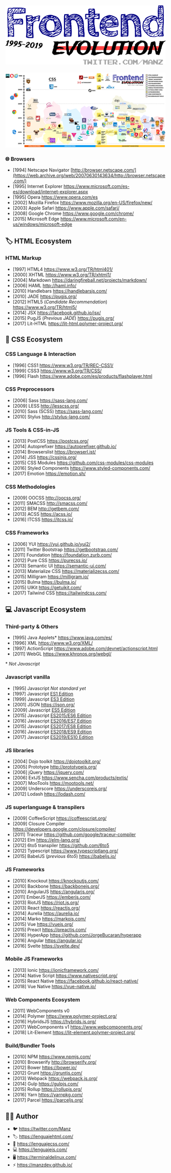 # ![Frontend Evolution (1995-2019)](title.png)

[![Frontend Evolution Timeline](frontend-evolution.png)](frontend-evolution.png?raw=true)

### 🌐 Browsers

- [1994] Netscape Navigator [http://browser.netscape.com/](https://web.archive.org/web/20070630143634/http://browser.netscape.com/)
- [1995] Internet Explorer <https://www.microsoft.com/es-es/download/internet-explorer.aspx>
- [1995] Opera <https://www.opera.com/es>
- [2002] Mozilla Firefox <https://www.mozilla.org/en-US/firefox/new/>
- [2003] Apple Safari <https://www.apple.com/safari/>
- [2008] Google Chrome <https://www.google.com/chrome/>
- [2015] Microsoft Edge <https://www.microsoft.com/en-us/windows/microsoft-edge>

## 🏷️ HTML Ecosystem

### HTML Markup

- [1997] HTML4 <https://www.w3.org/TR/html401/>
- [2000] XHTML <https://www.w3.org/TR/xhtml1/>
- [2004] Markdown <https://daringfireball.net/projects/markdown/>
- [2006] HAML <http://haml.info/>
- [2010] Handlebars <https://handlebarsjs.com/>
- [2010] JADE <https://pugjs.org/>
- [2012] HTML5 (*Candidate Recommendation*) <https://www.w3.org/TR/html5/>
- [2014] JSX <https://facebook.github.io/jsx/>
- [2015] PugJS (*Previous JADE*) <https://pugjs.org/>
- [2017] Lit-HTML <https://lit-html.polymer-project.org/>

## 🎨 CSS Ecosystem

### CSS Language & Interaction

- [1996] CSS1 <https://www.w3.org/TR/REC-CSS1/>
- [1999] CSS3 <https://www.w3.org/TR/CSS/>
- [1996] Flash <https://www.adobe.com/es/products/flashplayer.html>

### CSS Preprocessors

- [2006] Sass <https://sass-lang.com/>
- [2009] LESS <http://lesscss.org/>
- [2010] Sass (SCSS) <https://sass-lang.com/>
- [2010] Stylus <http://stylus-lang.com/>

### JS Tools & CSS-in-JS

- [2013] PostCSS <https://postcss.org/>
- [2014] Autoprefixer <https://autoprefixer.github.io/>
- [2014] Browserslist <https://browserl.ist/>
- [2014] JSS <https://cssinjs.org/>
- [2015] CSS Modules <https://github.com/css-modules/css-modules>
- [2016] Styled Components <https://www.styled-components.com/>
- [2017] Emotion <https://emotion.sh/>

### CSS Methodologies

- [2009] OOCSS <http://oocss.org/>
- [2011] SMACSS <http://smacss.com/>
- [2012] BEM <http://getbem.com/>
- [2013] ACSS <https://acss.io/>
- [2016] ITCSS <https://itcss.io/>

### CSS Frameworks

- [2006] YUI <https://yui.github.io/yui2/>
- [2011] Twitter Bootstrap <https://getbootstrap.com/>
- [2011] Foundation <https://foundation.zurb.com/>
- [2012] Pure CSS <https://purecss.io/>
- [2013] Semantic UI <https://semantic-ui.com/>
- [2013] Materialize CSS <https://materializecss.com/>
- [2015] Milligram <https://milligram.io/>
- [2015] Bulma <https://bulma.io/>
- [2015] UIKit <https://getuikit.com/>
- [2017] Tailwind CSS <https://tailwindcss.com/>

## 💻 Javascript Ecosystem

### Third-party & Others

- [1995] Java Applets* <https://www.java.com/es/>
- [1996] XML <https://www.w3.org/XML/>
- [1997] ActionScript <https://www.adobe.com/devnet/actionscript.html>
- [2011] WebGL <https://www.khronos.org/webgl/>

\* *Not Javascript*

### Javascript vanilla

- [1995] Javascript *Not standard yet*
- [1997] Javascript [ES1 Edition](https://www.ecma-international.org/publications/files/ECMA-ST-ARCH/ECMA-262,%201st%20edition,%20June%201997.pdf)
- [1999] Javascript [ES3 Edition](https://www-archive.mozilla.org/js/language/E262-3.pdf)
- [2001] JSON <https://json.org/>
- [2009] Javascript [ES5 Edition](https://www.ecma-international.org/publications/files/ECMA-ST-ARCH/ECMA-262%205th%20edition%20December%202009.pdf)
- [2015] Javascript [ES2015/ES6 Edition](https://www.ecma-international.org/ecma-262/6.0/index.html)
- [2016] Javascript [ES2016/ES7 Edition](https://www.ecma-international.org/ecma-262/7.0/index.html)
- [2015] Javascript [ES2017/ES8 Edition](https://www.ecma-international.org/ecma-262/8.0/index.html)
- [2016] Javascript [ES2018/ES9 Edition](https://www.ecma-international.org/ecma-262/9.0/index.html)
- [2017] Javascript [ES2019/ES10 Edition](https://www.ecma-international.org/publications/standards/Ecma-262.htm)

### JS libraries

- [2004] Dojo toolkit <https://dojotoolkit.org/>
- [2005] Prototype <http://prototypejs.org/>
- [2006] jQuery <https://jquery.com/>
- [2006] ExtJS <https://www.sencha.com/products/extjs/>
- [2007] MooTools <https://mootools.net/>
- [2009] Underscore <https://underscorejs.org/>
- [2012] Lodash <https://lodash.com/>

### JS superlanguage & transpilers

- [2009] CoffeeScript <https://coffeescript.org/>
- [2009] Closure Compiler <https://developers.google.com/closure/compiler/>
- [2011] Traceur <https://github.com/google/traceur-compiler>
- [2012] Elm <https://elm-lang.org/>
- [2012] 6to5 transpiler <https://github.com/6to5>
- [2012] Typescript <https://www.typescriptlang.org/>
- [2015] BabelJS (*previous 6to5*) <https://babeljs.io/>

### JS Frameworks

- [2010] Knockout <https://knockoutjs.com/>
- [2010] Backbone <https://backbonejs.org/>
- [2010] AngularJS <https://angularjs.org/>
- [2011] EmberJS <https://emberjs.com/>
- [2013] RiotJS <https://riot.js.org/>
- [2013] React <https://reactjs.org/>
- [2014] Aurelia <https://aurelia.io/>
- [2014] Marko <https://markojs.com/>
- [2015] Vue <https://vuejs.org/>
- [2015] Preact <https://preactjs.com/>
- [2016] HyperApp <https://github.com/JorgeBucaran/hyperapp>
- [2016] Angular <https://angular.io/>
- [2016] Svelte <https://svelte.dev/>

### Mobile JS Frameworks

- [2013] Ionic <https://ionicframework.com/>
- [2014] Native Script <https://www.nativescript.org/>
- [2015] React Native <https://facebook.github.io/react-native/>
- [2018] Vue Native <https://vue-native.io/>

### Web Components Ecosystem

- [2011] WebComponents v0
- [2014] Polymer <https://www.polymer-project.org/>
- [2016] HybridsJS <https://hybrids.js.org/>
- [2017] WebComponents v1 <https://www.webcomponents.org/>
- [2018] Lit-Element <https://lit-element.polymer-project.org/>

### Build/Bundler Tools

- [2010] NPM <https://www.npmjs.com/>
- [2010] Browserify <http://browserify.org/>
- [2012] Bower <https://bower.io/>
- [2012] Grunt <https://gruntjs.com/>
- [2013] Webpack <https://webpack.js.org/>
- [2014] Gulp <https://gulpjs.com/>
- [2015] Rollup <https://rollupjs.org/>
- [2016] Yarn <https://yarnpkg.com/>
- [2017] Parcel <https://parceljs.org/>

## 👨‍💻 Author

- 🐦 <https://twitter.com/Manz>
- 🏷️ <https://lenguajehtml.com/>
- 🎨 <https://lenguajecss.com/>
- 💻 <https://lenguajejs.com/>
- 🖥️ <https://terminaldelinux.com/>
- ⚡ <https://manzdev.github.io/>
